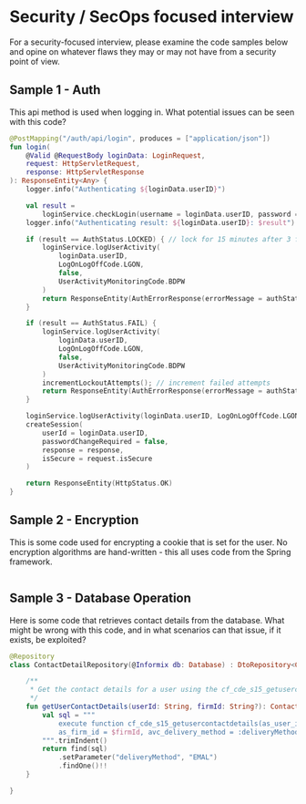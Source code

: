 # Security / SecOps focused interview

For a security-focused interview, please examine the code samples below and opine on whatever flaws they may or may not have from a security point of view.

## Sample 1 - Auth

This api method is used when logging in. What potential issues can be seen with this code?

```kotlin
@PostMapping("/auth/api/login", produces = ["application/json"])
fun login(
    @Valid @RequestBody loginData: LoginRequest,
    request: HttpServletRequest,
    response: HttpServletResponse
): ResponseEntity<Any> {
    logger.info("Authenticating ${loginData.userID}")

    val result =
        loginService.checkLogin(username = loginData.userID, password = loginData.password)
    logger.info("Authenticating result: ${loginData.userID}: $result")

    if (result == AuthStatus.LOCKED) { // lock for 15 minutes after 3 failed attempts
        loginService.logUserActivity(
            loginData.userID,
            LogOnLogOffCode.LGON,
            false,
            UserActivityMonitoringCode.BDPW
        )
        return ResponseEntity(AuthErrorResponse(errorMessage = authStatus.description), HttpStatus.UNAUTHORIZED)
    }

    if (result == AuthStatus.FAIL) {
        loginService.logUserActivity(
            loginData.userID,
            LogOnLogOffCode.LGON,
            false,
            UserActivityMonitoringCode.BDPW
        )
        incrementLockoutAttempts(); // increment failed attempts
        return ResponseEntity(AuthErrorResponse(errorMessage = authStatus.description), HttpStatus.UNAUTHORIZED)
    }

    loginService.logUserActivity(loginData.userID, LogOnLogOffCode.LGON, true)
    createSession(
        userId = loginData.userID,
        passwordChangeRequired = false,
        response = response,
        isSecure = request.isSecure
    )

    return ResponseEntity(HttpStatus.OK)
}
```

## Sample 2 - Encryption

This is some code used for encrypting a cookie that is set for the user. No encryption algorithms are hand-written - this all uses code from the Spring framework.

```kotlin

```

## Sample 3 - Database Operation

Here is some code that retrieves contact details from the database. What might be wrong with this code, and in what scenarios can that issue, if it exists, be exploited?

```kotlin
@Repository
class ContactDetailRepository(@Informix db: Database) : DtoRepository<ContactDetail>(ContactDetail::class.java, db) {

    /**
     * Get the contact details for a user using the cf_cde_s15_getusercontactdetails function
     */
    fun getUserContactDetails(userId: String, firmId: String?): ContactDetail {
        val sql = """
            execute function cf_cde_s15_getusercontactdetails(as_user_id= $userId,
            as_firm_id = $firmId, avc_delivery_method = :deliveryMethod)
        """.trimIndent()
        return find(sql)
            .setParameter("deliveryMethod", "EMAL")
            .findOne()!!
    }

}
```
